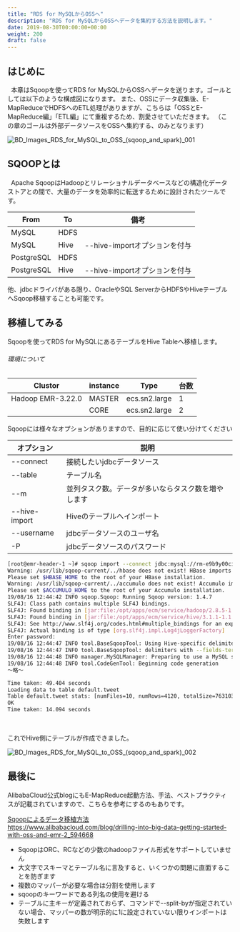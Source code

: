 ```yaml
---
title: "RDS for MySQLからOSSへ"
description: "RDS for MySQLからOSSへデータを集約する方法を説明します。"
date: 2019-08-30T00:00:00+00:00
weight: 200
draft: false
---
```

<!-- descriptionがコンテンツの前に表示されます -->

<!-- コンテンツを書くときはこの下に記載ください -->

## はじめに
&nbsp; 本章はSqoopを使ってRDS for MySQLからOSSへデータを送ります。ゴールとしては以下のような構成図になります。
また、OSSにデータ収集後、E-MapReduceでHDFSへのETL処理がありますが、こちらは「OSSとE-MapReduce編」「ETL編」にて重複するため、割愛させていただきます。
（この章のゴールは外部データソースをOSSへ集約する、のみとなります）


![BD_Images_RDS_for_MySQL_to_OSS_(sqoop_and_spark)_001](../static_images/BD_Images_RDS_for_MySQL_to_OSS_(sqoop_and_spark)_001.png)
<br>


## SQOOPとは
&nbsp; Apache SqoopはHadoopとリレーショナルデータベースなどの構造化データストアとの間で、大量のデータを効率的に転送するために設計されたツールです。

|From|To|備考|
|---|---|---|
|MySQL|HDFS||
|MySQL|Hive|--hive-importオプションを付与|
|PostgreSQL|HDFS||
|PostgreSQL|Hive|--hive-importオプションを付与|

他、jdbcドライバがある限り、OracleやSQL ServerからHDFSやHiveテーブルへSqoop移植することも可能です。

## 移植してみる
Sqoopを使ってRDS for MySQLにあるテーブルをHive Tableへ移植します。

###### 環境について
|Clustor|instance|Type|台数|
|---|---|---|---|
|Hadoop EMR-3.22.0|MASTER|ecs.sn2.large|1|
|       |CORE|ecs.sn2.large|2|


Sqoopには様々なオプションがありますので、目的に応じて使い分けてください

|オプション|説明|
|---|---|
|--connect|接続したいjdbcデータソース|
|--table|テーブル名|
|--m|並列タスク数。データが多いならタスク数を増やします|
|--hive-import|Hiveのテーブルへインポート|
|--username|jdbcデータソースのユーザ名|
|-P|jdbcデータソースのパスワード|


```bash
[root@emr-header-1 ~]# sqoop import --connect jdbc:mysql://rm-e9b9y00ci431p741y.mysql.japan.rds.aliyuncs.com/twitter_db --table twitter_db.tweet -m 1 --hive-import --username test_user -P
Warning: /usr/lib/sqoop-current/../hbase does not exist! HBase imports will fail.
Please set $HBASE_HOME to the root of your HBase installation.
Warning: /usr/lib/sqoop-current/../accumulo does not exist! Accumulo imports will fail.
Please set $ACCUMULO_HOME to the root of your Accumulo installation.
19/08/16 12:44:42 INFO sqoop.Sqoop: Running Sqoop version: 1.4.7
SLF4J: Class path contains multiple SLF4J bindings.
SLF4J: Found binding in [jar:file:/opt/apps/ecm/service/hadoop/2.8.5-1.4.0/package/hadoop-2.8.5-1.4.0/share/hadoop/common/lib/slf4j-log4j12-1.7.10.jar!/org/slf4j/impl/StaticLoggerBinder.class]
SLF4J: Found binding in [jar:file:/opt/apps/ecm/service/hive/3.1.1-1.1.6/package/apache-hive-3.1.1-1.1.6-bin/lib/log4j-slf4j-impl-2.10.0.jar!/org/slf4j/impl/StaticLoggerBinder.class]
SLF4J: See http://www.slf4j.org/codes.html#multiple_bindings for an explanation.
SLF4J: Actual binding is of type [org.slf4j.impl.Log4jLoggerFactory]
Enter password: 
19/08/16 12:44:47 INFO tool.BaseSqoopTool: Using Hive-specific delimiters for output. You can override
19/08/16 12:44:47 INFO tool.BaseSqoopTool: delimiters with --fields-terminated-by, etc.
19/08/16 12:44:48 INFO manager.MySQLManager: Preparing to use a MySQL streaming resultset.
19/08/16 12:44:48 INFO tool.CodeGenTool: Beginning code generation
〜略〜

Time taken: 49.404 seconds
Loading data to table default.tweet
Table default.tweet stats: [numFiles=10, numRows=4120, totalSize=763103, rawDataSize=6801]
OK
Time taken: 14.094 seconds
```
<br>

これでHive側にテーブルが作成できました。

![BD_Images_RDS_for_MySQL_to_OSS_(sqoop_and_spark)_002](../static_images/BD_Images_RDS_for_MySQL_to_OSS_(sqoop_and_spark)_002.png)
<br>




## 最後に
AlibabaCloud公式blogにもE-MapReduce起動方法、手法、ベストプラクティスが記載されていますので、こちらを参考にするのもありです。

[Sqoopによるデータ移植方法](https://www.alibabacloud.com/blog/drilling-into-big-data-data-ingestion-4_594666)  
https://www.alibabacloud.com/blog/drilling-into-big-data-getting-started-with-oss-and-emr-2_594668

* SqoopはORC、RCなどの少数のhadoopファイル形式をサポートしていません
* 大文字でスキーマとテーブル名に言及すると、いくつかの問題に直面することを防ぎます
* 複数のマッパーが必要な場合は分割を使用します
* sqoopのキーワードである列名の使用を避ける
* テーブルに主キーが定義されておらず、コマンドで--split-byが指定されていない場合、マッパーの数が明示的に1に設定されていない限りインポートは失敗します


